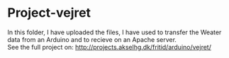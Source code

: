 # Project-vejret
In this folder, I have uploaded the files, I have used to transfer the Weater data from an Arduino and to recieve on an Apache server.
<br />See the full project on: http://projects.akselhg.dk/fritid/arduino/vejret/
